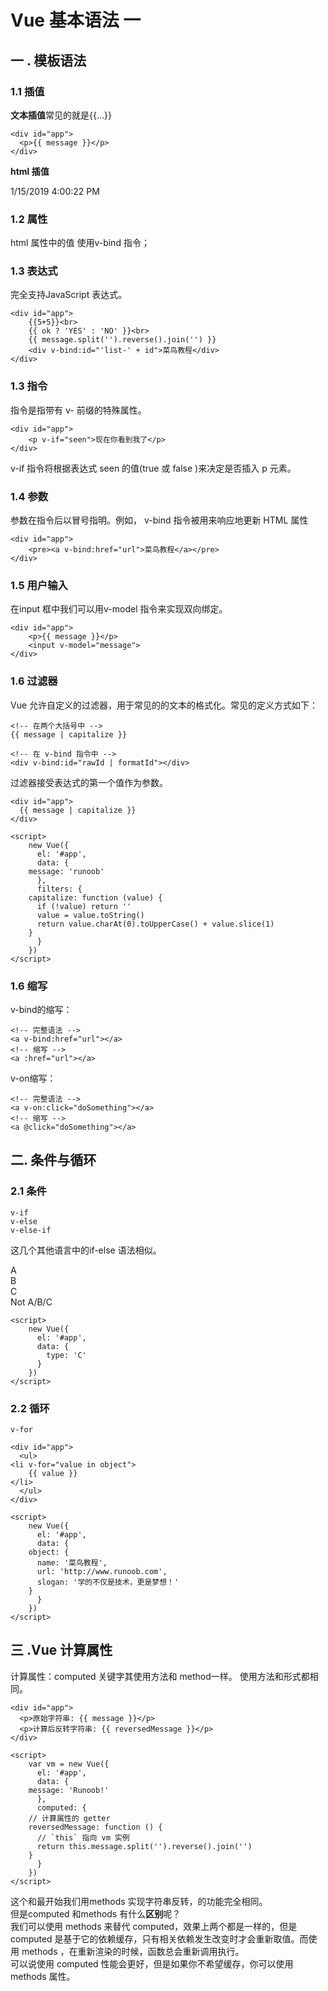 # Vue 基本语法 一 #

## 一 . 模板语法 ##
### 1.1 插值
**文本插值**常见的就是{{...}}<br>

    <div id="app">
      <p>{{ message }}</p>
    </div>

**html 插值** <br>
    <div id="app">
    	<div v-html="message"></div>
    </div>
    1/15/2019 4:00:22 PM 
    <script>
	    new Vue({
	      el: '#app',
	      data: {
	    	message: '<h1>菜鸟教程</h1>'
	      }
	    })
    </script>
    
### 1.2 属性
html 属性中的值 使用v-bind 指令；<br>

### 1.3 表达式
完全支持JavaScript 表达式。<br>

    <div id="app">
    	{{5+5}}<br>
    	{{ ok ? 'YES' : 'NO' }}<br>
    	{{ message.split('').reverse().join('') }}
    	<div v-bind:id="'list-' + id">菜鸟教程</div>
    </div>

### 1.3 指令
指令是指带有 v- 前缀的特殊属性。
    
    <div id="app">
    	<p v-if="seen">现在你看到我了</p>
    </div>
v-if 指令将根据表达式 seen 的值(true 或 false )来决定是否插入 p 元素。

### 1.4 参数
参数在指令后以冒号指明。例如， v-bind 指令被用来响应地更新 HTML 属性

    <div id="app">
    	<pre><a v-bind:href="url">菜鸟教程</a></pre>
    </div>

### 1.5 用户输入
在input 框中我们可以用v-model 指令来实现双向绑定。

    <div id="app">
    	<p>{{ message }}</p>
    	<input v-model="message">
    </div>

### 1.6 过滤器
Vue 允许自定义的过滤器，用于常见的的文本的格式化。常见的定义方式如下：<br>


    <!-- 在两个大括号中 -->
    {{ message | capitalize }}
    
    <!-- 在 v-bind 指令中 -->
    <div v-bind:id="rawId | formatId"></div>
过滤器接受表达式的第一个值作为参数。

    <div id="app">
      {{ message | capitalize }}
    </div>
    
    <script>
	    new Vue({
	      el: '#app',
	      data: {
	    message: 'runoob'
	      },
	      filters: {
	    capitalize: function (value) {
	      if (!value) return ''
	      value = value.toString()
	      return value.charAt(0).toUpperCase() + value.slice(1)
	    }
	      }
	    })
    </script>


### 1.6 缩写

v-bind的缩写：<br>

    <!-- 完整语法 -->
    <a v-bind:href="url"></a>
    <!-- 缩写 -->
    <a :href="url"></a>

v-on缩写：<br>

    <!-- 完整语法 -->
    <a v-on:click="doSomething"></a>
    <!-- 缩写 -->
    <a @click="doSomething"></a>

## 二. 条件与循环
### 2.1 条件
    v-if
    v-else
    v-else-if

这几个其他语言中的if-else 语法相似。
    <div id="app">
	    <div v-if="type === 'A'">
	      A
	    </div>
	    <div v-else-if="type === 'B'">
	      B
	    </div>
	    <div v-else-if="type === 'C'">
	      C
	    </div>
	    <div v-else>
	      Not A/B/C
	    </div>
    </div>
    
    <script>
	    new Vue({
	      el: '#app',
	      data: {
	    	type: 'C'
	      }
	    })
    </script>

### 2.2 循环
    v-for

    <div id="app">
      <ul>
    <li v-for="value in object">
    	{{ value }}
    </li>
      </ul>
    </div>
     
    <script>
	    new Vue({
	      el: '#app',
	      data: {
	    object: {
	      name: '菜鸟教程',
	      url: 'http://www.runoob.com',
	      slogan: '学的不仅是技术，更是梦想！'
	    }
	      }
	    })
    </script>


## 三 .Vue 计算属性 ##
计算属性：computed 关键字其使用方法和 method一样。
使用方法和形式都相同。
    
    <div id="app">
      <p>原始字符串: {{ message }}</p>
      <p>计算后反转字符串: {{ reversedMessage }}</p>
    </div>
     
    <script>
	    var vm = new Vue({
	      el: '#app',
	      data: {
	    message: 'Runoob!'
	      },
	      computed: {
	    // 计算属性的 getter
	    reversedMessage: function () {
	      // `this` 指向 vm 实例
	      return this.message.split('').reverse().join('')
	    }
	      }
	    })
    </script>
这个和最开始我们用methods 实现字符串反转，的功能完全相同。<br>
但是computed 和methods 有什么**区别**呢？<br>
我们可以使用 methods 来替代 computed，效果上两个都是一样的，但是 computed 是基于它的依赖缓存，只有相关依赖发生改变时才会重新取值。而使用 methods ，在重新渲染的时候，函数总会重新调用执行。<br>
可以说使用 computed 性能会更好，但是如果你不希望缓存，你可以使用 methods 属性。<br>
